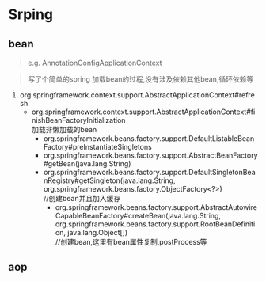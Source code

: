 # Srping
## bean
> e.g. AnnotationConfigApplicationContext

> 写了个简单的spring 加载bean的过程,没有涉及依赖其他bean,循环依赖等
1. org.springframework.context.support.AbstractApplicationContext#refresh
   * org.springframework.context.support.AbstractApplicationContext#finishBeanFactoryInitialization  
   加载非懒加载的bean
      * org.springframework.beans.factory.support.DefaultListableBeanFactory#preInstantiateSingletons
      * org.springframework.beans.factory.support.AbstractBeanFactory#getBean(java.lang.String)
      * org.springframework.beans.factory.support.DefaultSingletonBeanRegistry#getSingleton(java.lang.String, org.springframework.beans.factory.ObjectFactory<?>)  
        //创建bean并且加入缓存
        * org.springframework.beans.factory.support.AbstractAutowireCapableBeanFactory#createBean(java.lang.String, org.springframework.beans.factory.support.RootBeanDefinition, java.lang.Object[])  
          //创建bean,这里有bean属性复制,postProcess等

## aop

